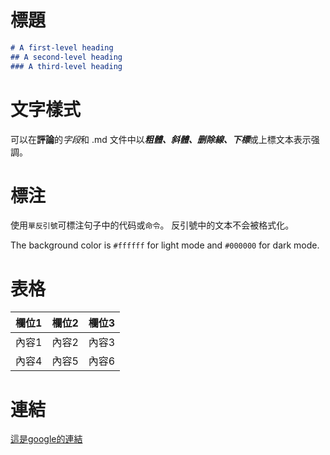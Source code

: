 # 標題

```markdown
# A first-level heading
## A second-level heading
### A third-level heading
```

# 文字樣式

可以在**評論**的*字段*和 .md 文件中以***粗體、斜體、删除線、下標***或上標文本表示强調。

# 標注

使用`單反引號`可標注句子中的代码或`命令`。 反引號中的文本不会被格式化。

The background color is `#ffffff` for light mode and `#000000` for dark mode.

# 表格

|欄位1|欄位2|欄位3|
|----|----|----|
|內容1|內容2|內容3|
|內容4|內容5|內容6|


# 連結

[這是google的連結](https://www.google.com.tw)

